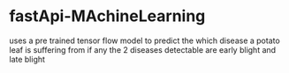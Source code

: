 # fastApi-MAchineLearning
uses a pre trained tensor flow model to predict the which disease a potato leaf is suffering from if any
the 2 diseases detectable are early blight and late blight

